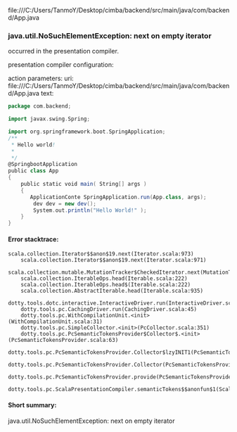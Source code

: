 file:///C:/Users/TanmoY/Desktop/cimba/backend/src/main/java/com/backend/App.java
### java.util.NoSuchElementException: next on empty iterator

occurred in the presentation compiler.

presentation compiler configuration:


action parameters:
uri: file:///C:/Users/TanmoY/Desktop/cimba/backend/src/main/java/com/backend/App.java
text:
```scala
package com.backend;

import javax.swing.Spring;

import org.springframework.boot.SpringApplication;
/**
 * Hello world!
 *
 */
@SpringbootApplication
public class App 
{
    public static void main( String[] args )
    {
       ApplicationConte SpringApplication.run(App.class, args);
        dev dev = new dev();
        System.out.println("Hello World!" );
    }
}

```



#### Error stacktrace:

```
scala.collection.Iterator$$anon$19.next(Iterator.scala:973)
	scala.collection.Iterator$$anon$19.next(Iterator.scala:971)
	scala.collection.mutable.MutationTracker$CheckedIterator.next(MutationTracker.scala:76)
	scala.collection.IterableOps.head(Iterable.scala:222)
	scala.collection.IterableOps.head$(Iterable.scala:222)
	scala.collection.AbstractIterable.head(Iterable.scala:935)
	dotty.tools.dotc.interactive.InteractiveDriver.run(InteractiveDriver.scala:164)
	dotty.tools.pc.CachingDriver.run(CachingDriver.scala:45)
	dotty.tools.pc.WithCompilationUnit.<init>(WithCompilationUnit.scala:31)
	dotty.tools.pc.SimpleCollector.<init>(PcCollector.scala:351)
	dotty.tools.pc.PcSemanticTokensProvider$Collector$.<init>(PcSemanticTokensProvider.scala:63)
	dotty.tools.pc.PcSemanticTokensProvider.Collector$lzyINIT1(PcSemanticTokensProvider.scala:63)
	dotty.tools.pc.PcSemanticTokensProvider.Collector(PcSemanticTokensProvider.scala:63)
	dotty.tools.pc.PcSemanticTokensProvider.provide(PcSemanticTokensProvider.scala:88)
	dotty.tools.pc.ScalaPresentationCompiler.semanticTokens$$anonfun$1(ScalaPresentationCompiler.scala:111)
```
#### Short summary: 

java.util.NoSuchElementException: next on empty iterator